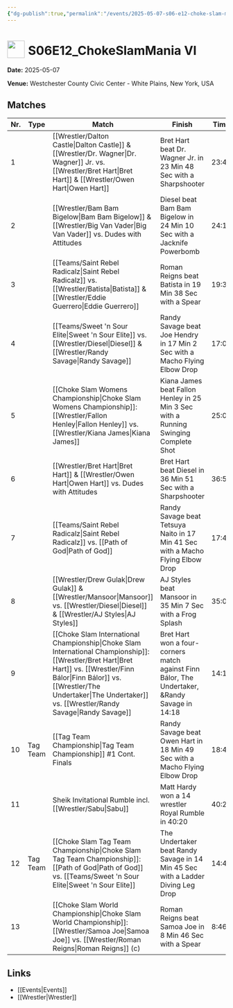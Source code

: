 ```yaml
---
{"dg-publish":true,"permalink":"/events/2025-05-07-s06-e12-choke-slam-mania-vi/","title":"S06E12_ChokeSlamMania VI","noteIcon":""}
---
```



# <img src="https://github.com/CptSpaulding1980/choke-slam-wrestling/releases/download/images/ChokeSlam.png" width="40" style="vertical-align:bottom; margin-right:8px;">**S06E12_ChokeSlamMania VI**

**Date:** 2025-05-07

**Venue:** Westchester County Civic Center - White Plains, New York, USA

## Matches

| Nr. | Type | Match | Finish | Time | Rating | Score |
|-----|------|-------|--------|------|--------|-------|
| 1 |  | [[Wrestler/Dalton Castle\|Dalton Castle]] & [[Wrestler/Dr. Wagner\|Dr. Wagner]] Jr. vs. [[Wrestler/Bret Hart\|Bret Hart]] & [[Wrestler/Owen Hart\|Owen Hart]] | Bret Hart beat Dr. Wagner Jr. in 23 Min 48 Sec with a Sharpshooter | 23:48 | ★★★★ | 86 |
| 2 |  | [[Wrestler/Bam Bam Bigelow\|Bam Bam Bigelow]] & [[Wrestler/Big Van Vader\|Big Van Vader]] vs. Dudes with Attitudes | Diesel beat Bam Bam Bigelow in 24 Min 10 Sec with a Jacknife Powerbomb | 24:10 | ★★★★1/4 | 88 |
| 3 |  | [[Teams/Saint Rebel Radicalz\|Saint Rebel Radicalz]] vs. [[Wrestler/Batista\|Batista]] & [[Wrestler/Eddie Guerrero\|Eddie Guerrero]] | Roman Reigns beat Batista in 19 Min 38 Sec with a Spear | 19:38 | ★★★★ | 86 |
| 4 |  | [[Teams/Sweet 'n Sour Elite\|Sweet 'n Sour Elite]] vs. [[Wrestler/Diesel\|Diesel]] & [[Wrestler/Randy Savage\|Randy Savage]] | Randy Savage beat Joe Hendry in 17 Min 2 Sec with a Macho Flying Elbow Drop | 17:02 | ★★★ | 69 |
| 5 |  | [[Choke Slam Womens Championship\|Choke Slam Womens Championship]]: [[Wrestler/Fallon Henley\|Fallon Henley]] vs. [[Wrestler/Kiana James\|Kiana James]] | Kiana James beat Fallon Henley in 25 Min 3 Sec with a Running Swinging Complete Shot | 25:03 | ★★★★ | 85 |
| 6 |  | [[Wrestler/Bret Hart\|Bret Hart]] & [[Wrestler/Owen Hart\|Owen Hart]] vs. Dudes with Attitudes | Bret Hart beat Diesel in 36 Min 51 Sec with a Sharpshooter | 36:51 | ★★★★1/2 | 94 |
| 7 |  | [[Teams/Saint Rebel Radicalz\|Saint Rebel Radicalz]] vs. [[Path of God\|Path of God]] | Randy Savage beat Tetsuya Naito in 17 Min 41 Sec with a Macho Flying Elbow Drop | 17:41 | ★★★3/4 | 82 |
| 8 |  | [[Wrestler/Drew Gulak\|Drew Gulak]] & [[Wrestler/Mansoor\|Mansoor]] vs. [[Wrestler/Diesel\|Diesel]] & [[Wrestler/AJ Styles\|AJ Styles]] | AJ Styles beat Mansoor in 35 Min 7 Sec with a Frog Splash | 35:07 | ★★★★1/2 | 92 |
| 9 |  | [[Choke Slam International Championship\|Choke Slam International Championship]]: [[Wrestler/Bret Hart\|Bret Hart]] vs. [[Wrestler/Finn Bálor\|Finn Bálor]] vs. [[Wrestler/The Undertaker\|The Undertaker]] vs. [[Wrestler/Randy Savage\|Randy Savage]] | Bret Hart won a four-corners match against Finn Bálor, The Undertaker, &Randy Savage in  14:18 | 14:18 | ★★★★ | 85 |
| 10 | Tag Team | [[Tag Team Championship\|Tag Team Championship]] #1 Cont. Finals | Randy Savage beat Owen Hart in 18 Min 49 Sec with a Macho Flying Elbow Drop | 18:49 | ★★★1/2 | 77 |
| 11 |  | Sheik Invitational Rumble incl. [[Wrestler/Sabu\|Sabu]] | Matt Hardy won a 14 wrestler Royal Rumble in  40:20 | 40:20 | ★★★★ | 84 |
| 12 | Tag Team | [[Choke Slam Tag Team Championship\|Choke Slam Tag Team Championship]]: [[Path of God\|Path of God]] vs. [[Teams/Sweet 'n Sour Elite\|Sweet 'n Sour Elite]] | The Undertaker beat Randy Savage in 14 Min 45 Sec with a Ladder Diving Leg Drop | 14:45 | ★★★★1/4 | 90 |
| 13 |  | [[Choke Slam World Championship\|Choke Slam World Championship]]: [[Wrestler/Samoa Joe\|Samoa Joe]] vs. [[Wrestler/Roman Reigns\|Roman Reigns]] (c) | Roman Reigns beat Samoa Joe in 8 Min 46 Sec with a Spear | 8:46 | ★★★ | 68 |

## Links
- [[Events\|Events]]
- [[Wrestler\|Wrestler]]
